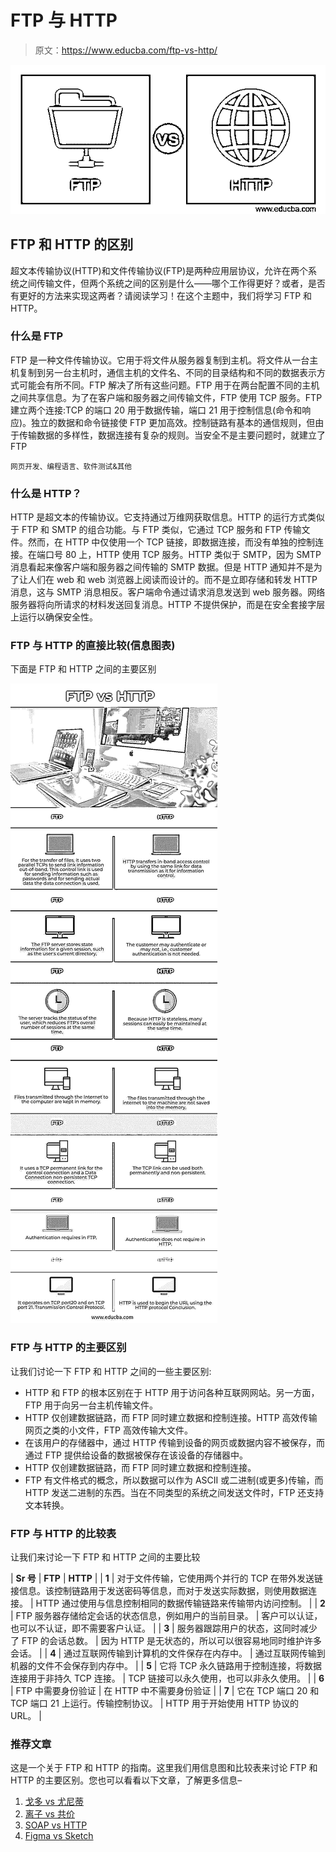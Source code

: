 # FTP 与 HTTP

> 原文：<https://www.educba.com/ftp-vs-http/>

![FTP vs HTTP](img/d39727f53f4d36af5b439b614afc6b36.png)



## FTP 和 HTTP 的区别

超文本传输协议(HTTP)和文件传输协议(FTP)是两种应用层协议，允许在两个系统之间传输文件，但两个系统之间的区别是什么——哪个工作得更好？或者，是否有更好的方法来实现这两者？请阅读学习！在这个主题中，我们将学习 FTP 和 HTTP。

### 什么是 FTP

FTP 是一种文件传输协议。它用于将文件从服务器复制到主机。将文件从一台主机复制到另一台主机时，通信主机的文件名、不同的目录结构和不同的数据表示方式可能会有所不同。FTP 解决了所有这些问题。FTP 用于在两台配置不同的主机之间共享信息。为了在客户端和服务器之间传输文件，FTP 使用 TCP 服务。FTP 建立两个连接:TCP 的端口 20 用于数据传输，端口 21 用于控制信息(命令和响应)。独立的数据和命令链接使 FTP 更加高效。控制链路有基本的通信规则，但由于传输数据的多样性，数据连接有复杂的规则。当安全不是主要问题时，就建立了 FTP

<small>网页开发、编程语言、软件测试&其他</small>

### 什么是 HTTP？

HTTP 是超文本的传输协议。它支持通过万维网获取信息。HTTP 的运行方式类似于 FTP 和 SMTP 的组合功能。与 FTP 类似，它通过 TCP 服务和 FTP 传输文件。然而，在 HTTP 中仅使用一个 TCP 链接，即数据连接，而没有单独的控制连接。在端口号 80 上，HTTP 使用 TCP 服务。HTTP 类似于 SMTP，因为 SMTP 消息看起来像客户端和服务器之间传输的 SMTP 数据。但是 HTTP 通知并不是为了让人们在 web 和 web 浏览器上阅读而设计的。而不是立即存储和转发 HTTP 消息，这与 SMTP 消息相反。客户端命令通过请求消息发送到 web 服务器。网络服务器将向所请求的材料发送回复消息。HTTP 不提供保护，而是在安全套接字层上运行以确保安全性。

### FTP 与 HTTP 的直接比较(信息图表)

下面是 FTP 和 HTTP 之间的主要区别

![FTP-vs-HTTP-info](img/496e8b56cae36e281370091d4ac25667.png)



### FTP 与 HTTP 的主要区别

让我们讨论一下 FTP 和 HTTP 之间的一些主要区别:

*   HTTP 和 FTP 的根本区别在于 HTTP 用于访问各种互联网网站。另一方面，FTP 用于向另一台主机传输文件。
*   HTTP 仅创建数据链路，而 FTP 同时建立数据和控制连接。HTTP 高效传输网页之类的小文件，FTP 高效传输大文件。
*   在该用户的存储器中，通过 HTTP 传输到设备的网页或数据内容不被保存，而通过 FTP 提供给设备的数据被保存在该设备的存储器中。
*   HTTP 仅创建数据链路，而 FTP 同时建立数据和控制连接。
*   FTP 有文件格式的概念，所以数据可以作为 ASCII 或二进制(或更多)传输，而 HTTP 发送二进制的东西。当在不同类型的系统之间发送文件时，FTP 还支持文本转换。

### FTP 与 HTTP 的比较表

让我们来讨论一下 FTP 和 HTTP 之间的主要比较

| **Sr 号** | **FTP** | **HTTP** |
| **1** | 对于文件传输，它使用两个并行的 TCP 在带外发送链接信息。该控制链路用于发送密码等信息，而对于发送实际数据，则使用数据连接。 | HTTP 通过使用与信息控制相同的数据传输链路来传输带内访问控制。 |
| **2** | FTP 服务器存储给定会话的状态信息，例如用户的当前目录。 | 客户可以认证，也可以不认证，即不需要客户认证。 |
| **3** | 服务器跟踪用户的状态，这同时减少了 FTP 的会话总数。​ | 因为 HTTP 是无状态的，所以可以很容易地同时维护许多会话。 |
| **4** | 通过互联网传输到计算机的文件保存在内存中。 | 通过互联网传输到机器的文件不会保存到内存中。 |
| **5** | 它将 TCP 永久链路用于控制连接，将数据连接用于非持久 TCP 连接。 | TCP 链接可以永久使用，也可以非永久使用。 |
| **6** | FTP 中需要身份验证 | 在 HTTP 中不需要身份验证 |
| **7** | 它在 TCP 端口 20 和 TCP 端口 21 上运行。传输控制协议。 | HTTP 用于开始使用 HTTP 协议的 URL。 |

### 推荐文章

这是一个关于 FTP 和 HTTP 的指南。这里我们用信息图和比较表来讨论 FTP 和 HTTP 的主要区别。您也可以看看以下文章，了解更多信息–

1.  [戈多 vs 尤尼蒂](https://www.educba.com/godot-vs-unity/)
2.  [离子 vs 共价](https://www.educba.com/ionic-vs-covalent/)
3.  [SOAP vs HTTP](https://www.educba.com/soap-vs-http/)
4.  [Figma vs Sketch](https://www.educba.com/figma-vs-sketch/)





